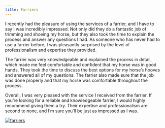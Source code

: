 ```yaml
---
title: Farriers
---
```


I recently had the pleasure of using the services of a farrier, and I have to say I was incredibly impressed. Not only did they do a fantastic job of trimming and shoeing my horse, but they also took the time to explain the process and answer any questions I had. As someone who has never had to use a farrier before, I was pleasantly surprised by the level of professionalism and expertise they provided.

The farrier was very knowledgeable and explained the process in detail, which made me feel comfortable and confident that my horse was in good hands. They took the time to discuss the best options for my horse’s hooves and answered all of my questions. The farrier also made sure that the job was done properly and that my horse was comfortable throughout the process.

Overall, I was very pleased with the service I received from the farrier. If you’re looking for a reliable and knowledgeable farrier, I would highly recommend giving them a try. Their expertise and professionalism are second to none, and I’m sure you’ll be just as impressed as I was.

[![farriers](<https://dabuttonfactory.com/button.png?t=CHECK+SERVICE&f=Noto+Sans-Bold&ts=26&tc=fff&hp=45&vp=20&c=11&bgt=unicolored&bgc=4bd42f>)](<https://www.bark.com/?a_aid=5d2d0e83cdc39>)